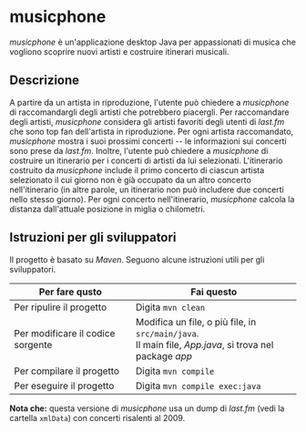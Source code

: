 # musicphone
*musicphone* è un'applicazione desktop Java per appassionati di musica che vogliono scoprire nuovi artisti e costruire itinerari musicali.

## Descrizione
A partire da un artista in riproduzione, l'utente può chiedere a *musicphone* di raccomandargli degli artisti che potrebbero piacergli. Per raccomandare degli artisti, *musicphone* considera gli artisti favoriti degli utenti di _last.fm_ che sono top fan dell'artista in riproduzione. Per ogni artista raccomandato, *musicphone* mostra i suoi prossimi concerti -- le informazioni sui concerti sono prese da _last.fm_. Inoltre, l'utente può chiedere a *musicphone* di costruire un itinerario per i concerti di artisti da lui selezionati. L'itinerario costruito da *musicphone* include il primo concerto di ciascun artista selezionato il cui giorno non è già occupato da un altro concerto nell'itinerario (in altre parole, un itinerario non può includere due concerti nello stesso giorno). Per ogni concerto nell'itinerario, *musicphone* calcola la distanza dall'attuale posizione in miglia o chilometri.

## Istruzioni per gli sviluppatori
Il progetto è basato su *Maven*. Seguono alcune istruzioni utili per gli sviluppatori.

| Per fare qusto | Fai questo |
| -----------|-----------|
| Per ripulire il progetto | Digita `mvn clean` |
| Per modificare il codice sorgente | Modifica un file, o più file, in `src/main/java`.<br> Il main file, _App.java_, si trova nel package _app_ |
| Per compilare il progetto | Digita `mvn compile` |
| Per eseguire il progetto | Digita `mvn compile exec:java` |

**Nota che:** questa versione di *musicphone* usa un dump di _last.fm_ (vedi la cartella `xmlData`) con concerti risalenti al 2009.
